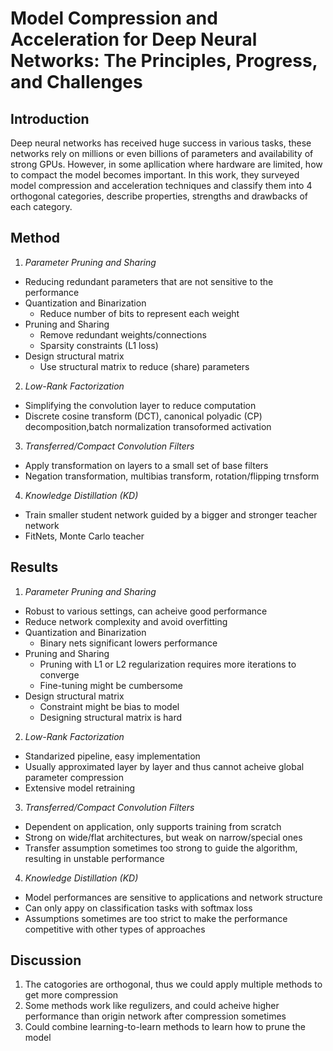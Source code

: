 # Model Compression and Acceleration for Deep Neural Networks: The Principles, Progress, and Challenges

## Introduction

Deep neural networks has received huge success in various tasks, these networks rely on millions or even billions of parameters and availability of strong GPUs. However, in some apllication where hardware are limited, how to compact the model becomes important. In this work, they surveyed model compression and acceleration techniques and classify them into 4 orthogonal categories, describe properties, strengths and drawbacks of each category.

## Method

1. *Parameter Pruning and Sharing*
- Reducing redundant parameters that are not sensitive to the performance 
- Quantization and Binarization
    - Reduce number of bits to represent each weight
- Pruning and Sharing
    - Remove redundant weights/connections
    - Sparsity constraints (L1 loss)
- Design structural matrix
    - Use structural matrix to reduce (share) parameters 

2. *Low-Rank Factorization*
- Simplifying the convolution layer to reduce computation
- Discrete cosine transform (DCT), canonical polyadic (CP) decomposition,batch normalization transoformed activation

3. *Transferred/Compact Convolution Filters*
- Apply transformation on layers to a small set of base filters
- Negation transformation, multibias transform, rotation/flipping trnsform

4. *Knowledge Distillation (KD)*
- Train smaller student network guided by a bigger and stronger teacher network
- FitNets, Monte Carlo teacher

## Results

1. *Parameter Pruning and Sharing*
- Robust to various settings, can acheive good performance
- Reduce network complexity and avoid overfitting
- Quantization and Binarization
    - Binary nets significant lowers performance 
- Pruning and Sharing
    - Pruning with L1 or L2 regularization requires more iterations to converge
    - Fine-tuning might be cumbersome 
- Design structural matrix 
    - Constraint might be bias to model
    - Designing structural matrix is hard

2. *Low-Rank Factorization*
- Standarized pipeline, easy implementation
- Usually approximated layer by layer and thus cannot acheive global parameter compression
- Extensive model retraining

3. *Transferred/Compact Convolution Filters*
- Dependent on application, only supports training from scratch
- Strong on wide/flat architectures, but weak on narrow/special ones
- Transfer assumption sometimes too strong to guide the algorithm, resulting in unstable performance

4. *Knowledge Distillation (KD)*
- Model performances are sensitive to applications and network structure
- Can only appy on classification tasks with softmax loss
- Assumptions sometimes are too strict to make the performance competitive with other types of approaches

## Discussion

1. The catogories are orthogonal, thus we could apply multiple methods to get more compression
2. Some methods work like regulizers, and could acheive higher performance than origin network after compression sometimes
3. Could combine learning-to-learn methods to learn how to prune the model